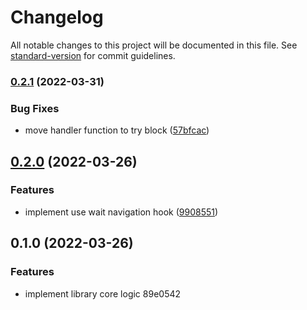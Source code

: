 # Changelog

All notable changes to this project will be documented in this file. See [standard-version](https://github.com/conventional-changelog/standard-version) for commit guidelines.

### [0.2.1](https://github.com/oktaysenkan/react-native-wait-navigation/compare/v0.2.0...v0.2.1) (2022-03-31)


### Bug Fixes

* move handler function to try block ([57bfcac](https://github.com/oktaysenkan/react-native-wait-navigation/commit/57bfcac87dd79814ce798067c927852dec316124))

## [0.2.0](https://github.com/oktaysenkan/react-native-wait-navigation/compare/v0.1.0...v0.2.0) (2022-03-26)


### Features

* implement use wait navigation hook ([9908551](https://github.com/oktaysenkan/react-native-wait-navigation/commit/99085514e272a18bcb2b90b61ae2f58650067f73))

## 0.1.0 (2022-03-26)


### Features

* implement library core logic 89e0542
